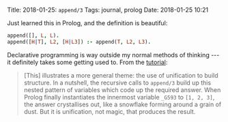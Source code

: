 Title: 2018-01-25: `append/3`
Tags: journal, prolog
Date: 2018-01-25 10:21

Just learned this in Prolog, and the definition is beautiful:

```prolog
append([], L, L).
append([H|T], L2, [H|L3]) :- append(T, L2, L3).
```

Declarative programming is way outside my normal methods of thinking --- it
definitely takes some getting used to. From the [tutorial](http://learnprolognow.org/lpnpage.php?pagetype=html&pageid=lpn-htmlse24):

> [This] illustrates a more general theme: the use of unification to build
> structure. In a nutshell, the recursive calls to `append/3` build up this
> nested pattern of variables which code up the required answer. When Prolog
> finally instantiates the innermost variable `_G593` to `[1, 2, 3]`, the
> answer crystallises out, like a snowflake forming around a grain of dust.
> But it is unification, not magic, that produces the result.
